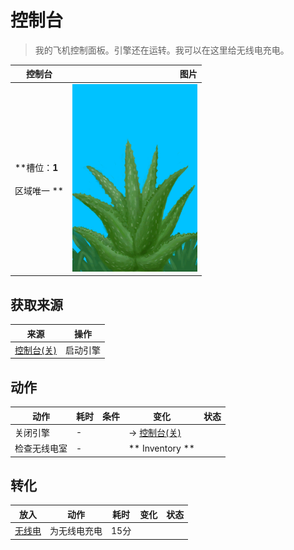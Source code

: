 # 控制台  
> 我的飞机控制面板。引擎还在运转。我可以在这里给无线电充电。  
  
  控制台  |   图片   
 ----  |  ----:   
 **槽位：**1<br><br>** 区域唯一 **  |  <img decoding="async" src="Sprite/AloeVera.png" href="a.md" style="max-width:300px;max-height:300px;">   
  
## 获取来源  
来源  |  操作  
----  |  ----  
[控制台(关)](ControlPanelOff.md)  |  启动引擎  
## 动作  
动作  |  耗时  |  条件  |  变化  |  状态  
----  |  ----  |  ----  |  ----  |  ----  
关闭引擎<br>  |  -  |    |  → [控制台(关)](ControlPanelOff.md)  |    
检查无线电室<br>  |  -  |    |  ** Inventory **<br>  |    
## 转化  
放入  |  动作  |  耗时  |  变化  |  状态  
----  |  ----  |  ----  |  ----  |  ----  
[无线电](Radio.md)  |  为无线电充电  |  15分  |    |    
